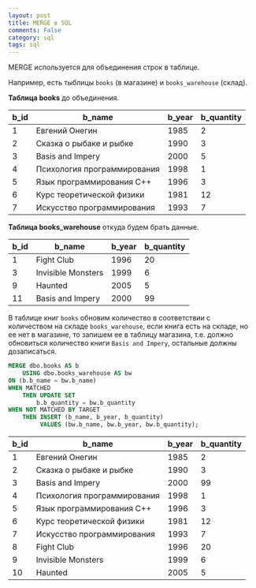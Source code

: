 ```yaml
---
layout: post
title: MERGE в SQL
comments: False
category: sql
tags: sql
---
```


MERGE используется для объединения строк в таблице.

Например, есть тыблицы ```books``` (в магазине) и ```books_warehouse``` (склад).

**Таблица books** до объединения.

| b_id | b_name                      | b_year | b_quantity |
|------|-----------------------------|--------|------------|
| 1    | Евгений Онегин              | 1985   | 2          |
| 2    | Сказка о рыбаке и рыбке     | 1990   | 3          |
| 3    | Basis and Impery            | 2000   | 5          |
| 4    | Психология программирования | 1998   | 1          |
| 5    | Язык программирования С++   | 1996   | 3          |
| 6    | Курс теоретической физики   | 1981   | 12         |
| 7    | Искусство программирования  | 1993   | 7          |

**Таблица books_warehouse** откуда будем брать данные.

| b_id | b_name             | b_year | b_quantity |
|------|--------------------|--------|------------|
| 1    | Fight Club         | 1996   | 20         |
| 3    | Invisible Monsters | 1999   | 6          |
| 9    | Haunted            | 2005   | 5          |
| 11   | Basis and Impery   | 2000   | 99         |


В таблице книг ```books``` обновим количество в соответствии с количеством на складе ```books_warehouse```, если книга есть на складе, но ее нет в магазине, то запишем ее в таблицу магазина, т.е. должно обновиться количество книги ```Basis and Impery```, остальные должны дозаписаться.

```sql
MERGE dbo.books AS b
    USING dbo.books_warehouse AS bw
ON (b.b_name = bw.b_name)
WHEN MATCHED
    THEN UPDATE SET
        b.b_quantity = bw.b_quantity
WHEN NOT MATCHED BY TARGET 
    THEN INSERT (b_name, b_year, b_quantity)
         VALUES (bw.b_name, bw.b_year, bw.b_quantity);
```

| b_id | b_name                      | b_year | b_quantity |
|------|-----------------------------|--------|------------|
| 1    | Евгений Онегин              | 1985   | 2          |
| 2    | Сказка о рыбаке и рыбке     | 1990   | 3          |
| 3    | Basis and Impery            | 2000   | 99         |
| 4    | Психология программирования | 1998   | 1          |
| 5    | Язык программирования С++   | 1996   | 3          |
| 6    | Курс теоретической физики   | 1981   | 12         |
| 7    | Искусство программирования  | 1993   | 7          |
| 8    | Fight Club                  | 1996   | 20         |
| 9    | Invisible Monsters          | 1999   | 6          |
| 10   | Haunted                     | 2005   | 5          |
